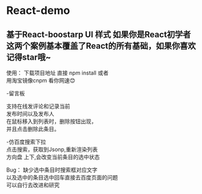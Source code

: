 # React-demo
基于React-boostarp UI 样式
如果你是React初学者 这两个案例基本覆盖了React的所有基础，如果你喜欢记得star哦~
--------------------
使用：
下载项目地址
直接 npm install 或者<br />用淘宝镜像cnpm 看你网速:blush:

-留言板

支持在线发评论和记录当前 <br />发布时间以及发布人<br />
在鼠标移入到列表时，删除按钮出现，<br />
并且点击删除此条目。<br />

-仿百度搜索下拉<br />
点击搜索，获取到Jsonp,重新渲染列表<br />
方向盘 上下,会改变当前条目的选中状态<br />


Bug： 缺少选中条目时搜索框对应文字  <br />以及选中的条目选中回车直接去百度页面的问题<br />
可以自行去改进和研究
